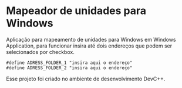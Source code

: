 # Mapeador de unidades para Windows

Aplicação para mapeamento de unidades para Windows em Windows Application, para funcionar insira até dois endereços que podem ser selecionados por checkbox.

```
#define ADRESS_FOLDER_1 "insira aqui o endereço"
#define ADRESS_FOLDER_2 "insira aqui o endereço"
```

Esse projeto foi criado no ambiente de desenvolvimento DevC++.
